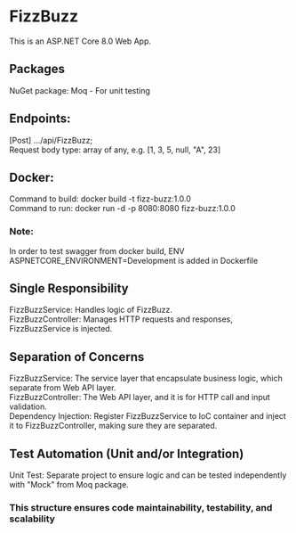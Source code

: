 # FizzBuzz
This is an ASP.NET Core 8.0 Web App.<br />
## Packages
NuGet package: Moq - For unit testing
## Endpoints:
[Post] .../api/FizzBuzz;<br />
Request body type: array of any, e.g. [1, 3, 5, null, "A", 23]<br />
## Docker:
Command to build: docker build -t fizz-buzz:1.0.0<br />
Command to run: docker run -d -p 8080:8080 fizz-buzz:1.0.0<br />
### Note:
In order to test swagger from docker build, ENV ASPNETCORE_ENVIRONMENT=Development is added in Dockerfile
<br />
## Single Responsibility
FizzBuzzService: Handles logic of FizzBuzz.<br />
FizzBuzzController: Manages HTTP requests and responses, FizzBuzzService is injected.<br />
## Separation of Concerns
FizzBuzzService: The service layer that encapsulate business logic, which separate from Web API layer.<br />
FizzBuzzController: The Web API layer, and it is for HTTP call and input validation. <br />
Dependency Injection: Register FizzBuzzService to IoC container and inject it to FizzBuzzController, making sure they are separated.<br />
## Test Automation (Unit and/or Integration)
Unit Test: Separate project to ensure logic and can be tested independently with "Mock" from Moq package.<br />
### This structure ensures code maintainability, testability, and scalability
